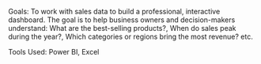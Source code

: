 Goals:
To work with sales data to build a professional, interactive dashboard. The goal is to help business owners and decision-makers understand:
What are the best-selling products?, When do sales peak during the year?, Which categories or regions bring the most revenue? etc.

Tools Used:
Power BI, Excel
